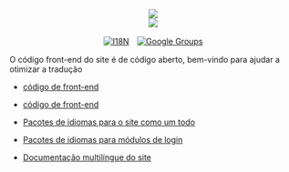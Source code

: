 <p align="center"><a href="https://xxai.art"><img src="https://cdn.jsdelivr.net/gh/xxai-art/doc/logo.svg"/></a><br/><a href="https://xxai.art"><img src="https://cdn.jsdelivr.net/gh/xxai-art/doc/xxai.svg"/></a></p><p align="center"><a href="https://github.com/xxai-art/doc#readme"><img alt="I18N" src="https://cdn.jsdelivr.net/gh/wactax/img/t.svg"/></a>　<a href="https://groups.google.com/u/0/g/xxai-art"><img alt="Google Groups" src="https://cdn.jsdelivr.net/gh/wactax/img/g-groups.svg"/></a></p>

O código front-end do site é de código aberto, bem-vindo para ajudar a otimizar a tradução

* [código de front-end](https://github.com/xxai-art/web)

* [código de front-end](https://github.com/xxai-art/web)
* [Pacotes de idiomas para o site como um todo](https://github.com/xxai-art/web/tree/main/i18n)
* [Pacotes de idiomas para módulos de login](https://github.com/wacpkg/user/tree/main/ui.i18n)
* [Documentação multilíngue do site](https://github.com/xxai-doc)
